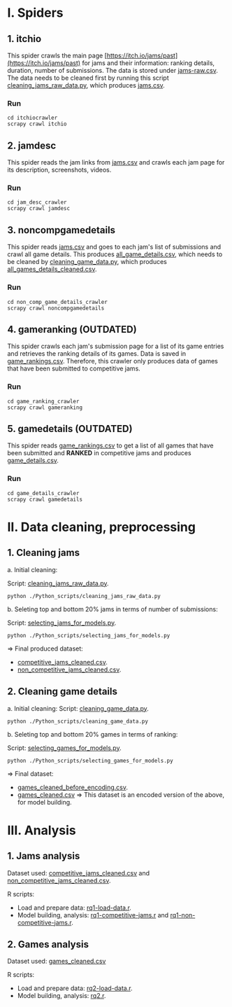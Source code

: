 # I. Spiders

## 1. itchio

This spider crawls the main page [https://itch.io/jams/past](https://itch.io/jams/past) for jams and their information: ranking details, duration, number of submissions. The data is stored under [jams-raw.csv](./dataset/jams-raw.csv). The data needs to be cleaned first by running this script [cleaning_jams_raw_data.py](./Python_scripts/cleaning_jams_raw_data.py), which produces [jams.csv](./dataset/jams.csv).

### Run

```
cd itchiocrawler
scrapy crawl itchio
```

## 2. jamdesc

This spider reads the jam links from [jams.csv](./dataset/jams.csv) and crawls each jam page for its description, screenshots, videos.

### Run

```
cd jam_desc_crawler
scrapy crawl jamdesc
```

## 3. noncompgamedetails
This spider reads [jams.csv](./dataset/jams.csv) and goes to each jam's list of submissions and crawl all game details. This produces [all_game_details.csv](./dataset/all_game_details.csv), which needs to be cleaned by [cleaning_game_data.py](./Python_scripts/cleaning_game_data.py), which produces [all_games_details_cleaned.csv](./dataset/all_games_details_cleaned.csv).

### Run
```
cd non_comp_game_details_crawler
scrapy crawl noncompgamedetails
```

## 4. gameranking (**OUTDATED**)
This spider crawls each jam's submission page for a list of its game entries and retrieves the ranking details of its games. Data is saved in [game_rankings.csv](./dataset/game_rankings.csv). Therefore, this crawler only produces data of games that have been submitted to competitive jams.

### Run

```
cd game_ranking_crawler
scrapy crawl gameranking
```

## 5. gamedetails (**OUTDATED**)
This spider reads [game_rankings.csv](./dataset/game_rankings.csv) to get a list of all games that have been submitted and **RANKED** in competitive jams and produces [game_details.csv](./dataset/game_details.csv).

### Run
```
cd game_details_crawler
scrapy crawl gamedetails
```

# II. Data cleaning, preprocessing

## 1. Cleaning jams

a. Initial cleaning:

Script: [cleaning_jams_raw_data.py](./Python_scripts/cleaning_jams_raw_data.py).
```
python ./Python_scripts/cleaning_jams_raw_data.py
```

b. Seleting top and bottom 20% jams in terms of number of submissions:

Script: [selecting_jams_for_models.py](./Python_scripts/selecting_jams_for_models.py).
```
python ./Python_scripts/selecting_jams_for_models.py
```

=> Final produced dataset: 
- [competitive_jams_cleaned.csv](./dataset/competitive_jams_cleaned.csv).
-  [non_competitive_jams_cleaned.csv](./dataset/non_competitive_jams_cleaned.csv).

## 2. Cleaning game details

a. Initial cleaning:
Script: [cleaning_game_data.py](./Python_scripts/cleaning_game_data.py).
```
python ./Python_scripts/cleaning_game_data.py
```

b. Seleting top and bottom 20% games in terms of ranking:

Script: [selecting_games_for_models.py](./Python_scripts/selecting_games_for_models.py).
```
python ./Python_scripts/selecting_games_for_models.py
```

=> Final dataset: 
- [games_cleaned_before_encoding.csv](./dataset/games_cleaned_before_encoding.csv).
- [games_cleaned.csv](./dataset/games_cleaned.csv) => This dataset is an encoded version of the above, for model building.

# III. Analysis

## 1. Jams analysis
Dataset used: [competitive_jams_cleaned.csv](./dataset/competitive_jams_cleaned.csv) and [non_competitive_jams_cleaned.csv](./dataset/non_competitive_jams_cleaned.csv).

R scripts:
- Load and prepare data: [rq1-load-data.r](./R_game_analysis/rq1-load-data.r).
- Model building, analysis: [rq1-competitive-jams.r](./R_game_analysis/rq1-competitive-jams.r) and [rq1-non-competitive-jams.r](./R_game_analysis/rq1-non-competitive-jams.r).


## 2. Games analysis

Dataset used: [games_cleaned.csv](./dataset/games_cleaned.csv)

R scripts:
- Load and prepare data: [rq2-load-data.r](./R_game_analysis/rq2-load-data.r).
- Model building, analysis: [rq2.r](./R_game_analysis/rq2.r).
